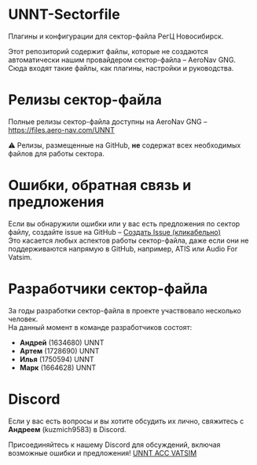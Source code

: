 # UNNT-Sectorfile  
Плагины и конфигурации для сектор-файла РегЦ Новосибирск.

Этот репозиторий содержит файлы, которые не создаются автоматически нашим провайдером сектор-файла – AeroNav GNG.  
Сюда входят такие файлы, как плагины, настройки и руководства.  

# Релизы сектор-файла 
Полные релизы сектор-файла доступны на AeroNav GNG – https://files.aero-nav.com/UNNT

⚠️ Релизы, размещенные на GitHub, **не** содержат всех необходимых файлов для работы сектора.  

# Ошибки, обратная связь и предложения  
Если вы обнаружили ошибки или у вас есть предложения по сектор файлу, создайте issue на GitHub – [Создать Issue (кликабельно)](https://github.com/UNNT-ACC-VATSIM/UNNT-Sectorfile/issues/new/choose)  
Это касается любых аспектов работы сектор-файла, даже если они не поддерживаются напрямую в GitHub, например, ATIS или Audio For Vatsim.  

# Разработчики сектор-файла 
За годы разработки сектор-файла в проекте участвовало несколько человек.  
На данный момент в команде разработчиков состоят:  
- **Андрей** (1634680) UNNT  
- **Артем** (1728690) UNNT  
- **Илья** (1750594) UNNT  
- **Марк** (1664628) UNNT  

# Discord  
Если у вас есть вопросы и вы хотите обсудить их лично, свяжитесь с **Андреем** (kuzmich9583) в Discord.

Присоединяйтесь к нашему Discord для обсуждений, включая возможные ошибки и предложения! [UNNT ACC VATSIM](https://discord.gg/unnt)
